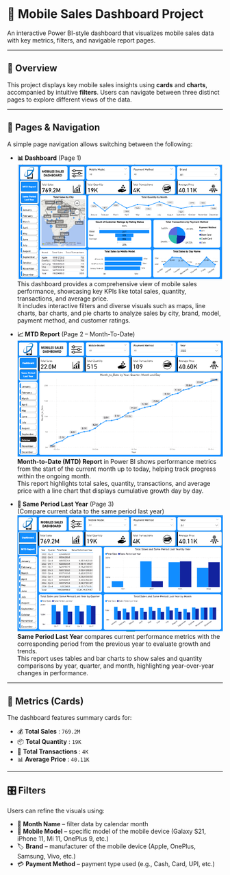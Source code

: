 # 📱 Mobile Sales Dashboard Project

An interactive Power BI-style dashboard that visualizes mobile sales data with key metrics, filters, and navigable report pages.

---

## 📝 Overview

This project displays key mobile sales insights using **cards** and **charts**, accompanied by intuitive **filters**. Users can navigate between three distinct pages to explore different views of the data.

---

## 📂 Pages & Navigation

A simple page navigation allows switching between the following:

- **📊 Dashboard** (Page 1)  
  ![Dashboard Screenshot](Dashboard.PNG)  
  This dashboard provides a comprehensive view of mobile sales performance, showcasing key KPIs like total sales, quantity, transactions, and average price.  
  It includes interactive filters and diverse visuals such as maps, line charts, bar charts, and pie charts to analyze sales by city, brand, model, payment method, and customer ratings.

- **📈 MTD Report** (Page 2 – Month-To-Date)  
  ![MTD Report Screenshot](MTD%20Report.PNG)  
  **Month-to-Date (MTD) Report** in Power BI shows performance metrics from the start of the current month up to today, helping track progress within the ongoing month.  
  This report highlights total sales, quantity, transactions, and average price with a line chart that displays cumulative growth day by day.

- **📅 Same Period Last Year** (Page 3)  
  (Compare current data to the same period last year)  
  ![Same Period Last Year Screenshot](Same%20Period%20Last%20Year.PNG)  
  **Same Period Last Year** compares current performance metrics with the corresponding period from the previous year to evaluate growth and trends.  
  This report uses tables and bar charts to show sales and quantity comparisons by year, quarter, and month, highlighting year-over-year changes in performance.

---

## 🔢 Metrics (Cards)

The dashboard features summary cards for:

- 💰 **Total Sales** : `769.2M`  
- 📦 **Total Quantity** : `19K`  
- 🧾 **Total Transactions** : `4K`  
- 📊 **Average Price** : `40.11K`  

---

## 🎛️ Filters

Users can refine the visuals using:

- 📅 **Month Name** – filter data by calendar month  
- 📱 **Mobile Model** – specific model of the mobile device (Galaxy S21, iPhone 11, Mi 11, OnePlus 9, etc.)  
- 🏷️ **Brand** – manufacturer of the mobile device (Apple, OnePlus, Samsung, Vivo, etc.)  
- 💳 **Payment Method** – payment type used (e.g., Cash, Card, UPI, etc.)  
